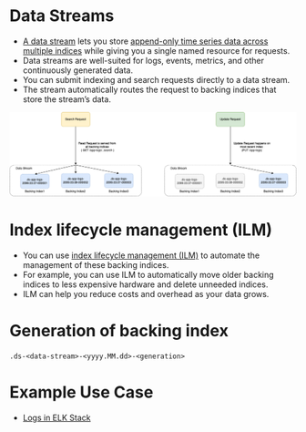 
# Data Streams
- [A data stream](https://www.elastic.co/guide/en/elasticsearch/reference/current/data-streams.html#data-streams) lets you store [append-only time series data across multiple indices](../5_Database-Internals/AppendOnlyProperty.md) while giving you a single named resource for requests.
- Data streams are well-suited for logs, events, metrics, and other continuously generated data.
- You can submit indexing and search requests directly to a data stream. 
- The stream automatically routes the request to backing indices that store the stream’s data. 

![](ElasticSearch-DataStream.png)

# Index lifecycle management (ILM)
- You can use [index lifecycle management (ILM)](https://www.elastic.co/guide/en/elasticsearch/reference/current/index-lifecycle-management.html) to automate the management of these backing indices. 
- For example, you can use ILM to automatically move older backing indices to less expensive hardware and delete unneeded indices. 
- ILM can help you reduce costs and overhead as your data grows.

# Generation of backing index
````
.ds-<data-stream>-<yyyy.MM.dd>-<generation>
````

# Example Use Case
- [Logs in ELK Stack](https://github.com/Anshul619/DevOps-SRE/tree/main/3_Observability/ELK.md)